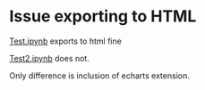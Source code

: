 # Issue exporting to HTML

[Test.ipynb](./Test.ipynb) exports to html fine

[Test2.ipynb](./Test2.ipynb) does not.

Only difference is inclusion of echarts extension.
